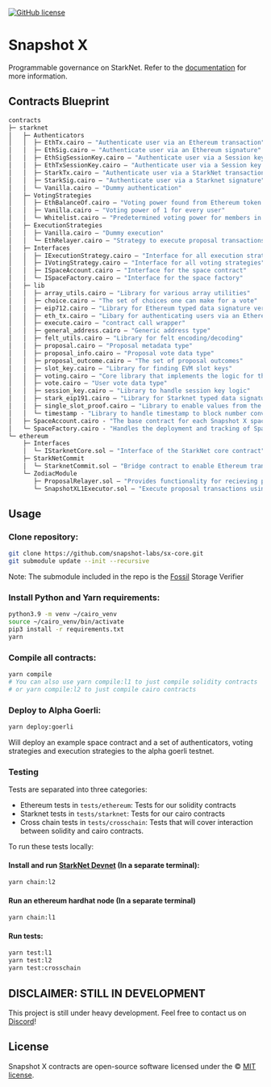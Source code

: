 [![GitHub license](https://img.shields.io/badge/license-MIT-blue.svg)](https://raw.githubusercontent.com/snapshot-labs/sx-core/master/LICENSE)

# Snapshot X

Programmable governance on StarkNet. Refer to the [documentation](https://docs.snapshotx.xyz) for more information.

## Contracts Blueprint
```ml
contracts
├─ starknet
│   ├─ Authenticators
│   │  ├─ EthTx.cairo — "Authenticate user via an Ethereum transaction"
│   │  ├─ EthSig.cairo — "Authenticate user via an Ethereum signature"
│   │  ├─ EthSigSessionKey.cairo — "Authenticate user via a Session key which has been authorized with an Ethereum signature"
│   │  ├─ EthTxSessionKey.cairo — "Authenticate user via a Session key which has been authorized with an Ethereum transaction"
│   │  ├─ StarkTx.cairo — "Authenticate user via a StarkNet transaction"
│   │  ├─ StarkSig.cairo — "Authenticate user via a Starknet signature"
│   │  └─ Vanilla.cairo — "Dummy authentication"
│   ├─ VotingStrategies
│   │  ├─ EthBalanceOf.cairo — "Voting power found from Ethereum token balances"
│   │  ├─ Vanilla.cairo — "Voting power of 1 for every user"
│   │  └─ Whitelist.cairo — "Predetermined voting power for members in a whitelist, otherwise zero"
│   ├─ ExecutionStrategies
│   │  ├─ Vanilla.cairo — "Dummy execution"
│   │  └─ EthRelayer.cairo — "Strategy to execute proposal transactions on Ethereum"
│   ├─ Interfaces
│   │  ├─ IExecutionStrategy.cairo — "Interface for all execution strategies"
│   │  ├─ IVotingStrategy.cairo — "Interface for all voting strategies"
│   │  ├─ ISpaceAccount.cairo — "Interface for the space contract"
│   │  └─ ISpaceFactory.cairo — "Interface for the space factory"
│   ├─ lib
│   │  ├─ array_utils.cairo — "Library for various array utilities"
│   │  ├─ choice.cairo — "The set of choices one can make for a vote"
│   │  ├─ eip712.cairo — "Library for Ethereum typed data signature verification"
│   │  ├─ eth_tx.cairo — "Libary for authenticating users via an Ethereum transaction"
│   │  ├─ execute.cairo — "contract call wrapper"
│   │  ├─ general_address.cairo — "Generic address type"
│   │  ├─ felt_utils.cairo — "Library for felt encoding/decoding"
│   │  ├─ proposal.cairo — "Proposal metadata type"
│   │  ├─ proposal_info.cairo — "Proposal vote data type"
│   │  ├─ proposal_outcome.cairo — "The set of proposal outcomes"
│   │  ├─ slot_key.cairo — "Library for finding EVM slot keys"
│   │  ├─ voting.cairo — "Core library that implements the logic for the space contract"
│   │  ├─ vote.cairo — "User vote data type"
│   │  ├─ session_key.cairo — "Library to handle session key logic"
│   │  ├─ stark_eip191.cairo — "Library for Starknet typed data signature verification"
│   │  ├─ single_slot_proof.cairo — "Library to enable values from the Ethereum state to be used for voting power"
│   │  └─ timestamp - "Library to handle timestamp to block number conversions within the single slot proof library"
│   ├─ SpaceAccount.cairo - "The base contract for each Snapshot X space"
│   └─ SpaceFactory.cairo - "Handles the deployment and tracking of Space contracts"
└─ ethereum 
    ├─ Interfaces
    │  └─ IStarknetCore.sol — "Interface of the StarkNet core contract"
    ├─ StarkNetCommit
    │  └─ StarknetCommit.sol — "Bridge contract to enable Ethereum transaction authentication"
    └─ ZodiacModule
       ├─ ProposalRelayer.sol — "Provides functionality for recieving proposal data from StarkNet"
       └─ SnapshotXL1Executor.sol — "Execute proposal transactions using a Gnosis Safe"
```

## Usage

### Clone repository:

```bash 
git clone https://github.com/snapshot-labs/sx-core.git
git submodule update --init --recursive
```
Note: The submodule included in the repo is the [Fossil](https://github.com/OilerNetwork/fossil) Storage Verifier

### Install Python and Yarn requirements: 

```bash
python3.9 -m venv ~/cairo_venv
source ~/cairo_venv/bin/activate
pip3 install -r requirements.txt
yarn
```

### Compile all contracts:

```bash
yarn compile
# You can also use yarn compile:l1 to just compile solidity contracts
# or yarn compile:l2 to just compile cairo contracts
```

### Deploy to Alpha Goerli:

```bash 
yarn deploy:goerli
```
Will deploy an example space contract and a set of authenticators, voting strategies and execution strategies to the alpha goerli testnet. 

### Testing

Tests are separated into three categories:

- Ethereum tests in `tests/ethereum`: Tests for our solidity contracts
- Starknet tests in `tests/starknet`: Tests for our cairo contracts
- Cross chain tests in `tests/crosschain`: Tests that will cover interaction between solidity and cairo contracts.

To run these tests locally: 

#### Install and run [StarkNet Devnet](https://github.com/Shard-Labs/starknet-devnet) (In a separate terminal):
```bash
yarn chain:l2
```

#### Run an ethereum hardhat node (In a separate terminal)

```bash
yarn chain:l1
```

#### Run tests:
```bash
yarn test:l1
yarn test:l2 
yarn test:crosschain
```

## DISCLAIMER: STILL IN DEVELOPMENT

This project is still under heavy development. Feel free to contact us on [Discord](https://discord.snapshot.org)!

## License

Snapshot X contracts are open-source software licensed under the © [MIT license](LICENSE).

